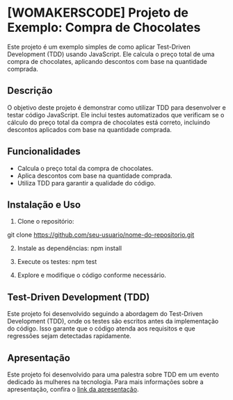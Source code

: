 # [WOMAKERSCODE] Projeto de Exemplo: Compra de Chocolates

Este projeto é um exemplo simples de como aplicar Test-Driven Development (TDD) usando JavaScript. Ele calcula o preço total de uma compra de chocolates, aplicando descontos com base na quantidade comprada.

## Descrição

O objetivo deste projeto é demonstrar como utilizar TDD para desenvolver e testar código JavaScript. Ele inclui testes automatizados que verificam se o cálculo do preço total da compra de chocolates está correto, incluindo descontos aplicados com base na quantidade comprada.

## Funcionalidades

- Calcula o preço total da compra de chocolates.
- Aplica descontos com base na quantidade comprada.
- Utiliza TDD para garantir a qualidade do código.

## Instalação e Uso

1. Clone o repositório:

git clone https://github.com/seu-usuario/nome-do-repositorio.git


2. Instale as dependências:
npm install

3. Execute os testes:
npm test


4. Explore e modifique o código conforme necessário.

## Test-Driven Development (TDD)

Este projeto foi desenvolvido seguindo a abordagem do Test-Driven Development (TDD), onde os testes são escritos antes da implementação do código. Isso garante que o código atenda aos requisitos e que regressões sejam detectadas rapidamente.

## Apresentação

Este projeto foi desenvolvido para uma palestra sobre TDD em um evento dedicado às mulheres na tecnologia. Para mais informações sobre a apresentação, confira o [link da apresentação](https://www.canva.com/design/DAF6i-P6i2E/E2fuYoYdYPhpIQz2h2HwZg/edit?utm_content=DAF6i-P6i2E&utm_campaign=designshare&utm_medium=link2&utm_source=sharebutton).
